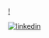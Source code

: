 [!](https://media.giphy.com/media/v1.Y2lkPTc5MGI3NjExY3Z4cWF0N3VocWcxYXkxODJleGdudjBxZW4wdDdjYW85Yml6aTZwMCZlcD12MV9pbnRlcm5hbF9naWZfYnlfaWQmY3Q9Zw/3og0IQCfsZXScpvKhi/giphy.gif)


[![linkedin](https://img.shields.io/badge/Linkedin-000000?style=for-the-badge&logo=Linkedin&logoColor=white)](https://www.linkedin.com/in/muhammetyasingunes/)

